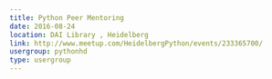```yaml
---
title: Python Peer Mentoring
date: 2016-08-24
location: DAI Library , Heidelberg
link: http://www.meetup.com/HeidelbergPython/events/233365700/
usergroup: pythonhd
type: usergroup
---
```

